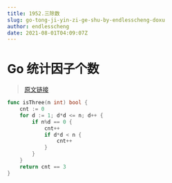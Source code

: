 ```yaml
---
title: 1952.三除数
slug: go-tong-ji-yin-zi-ge-shu-by-endlesscheng-doxu
author: endlesscheng
date: 2021-08-01T04:09:07Z
---
```

# Go 统计因子个数
 
> [原文链接](https://leetcode.cn/problems/three-divisors/solution/go-tong-ji-yin-zi-ge-shu-by-endlesscheng-doxu)
```go
func isThree(n int) bool {
	cnt := 0
	for d := 1; d*d <= n; d++ {
		if n%d == 0 {
			cnt++
			if d*d < n {
				cnt++
			}
		}
	}
	return cnt == 3
}
```
